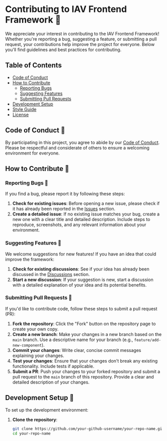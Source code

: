 # Contributing to IAV Frontend Framework :repeat:

We appreciate your interest in contributing to the IAV Frontend Framework! Whether you're reporting a bug, suggesting a feature, or submitting a pull request, your contributions help improve the project for everyone. Below you'll find guidelines and best practices for contributing.

## Table of Contents

- [Code of Conduct](#code-of-conduct)
- [How to Contribute](#how-to-contribute)
    - [Reporting Bugs](#reporting-bugs)
    - [Suggesting Features](#suggesting-features)
    - [Submitting Pull Requests](#submitting-pull-requests)
- [Development Setup](#development-setup)
- [Style Guide](#style-guide)
- [License](#license)

## Code of Conduct :repeat:

By participating in this project, you agree to abide by our [Code of Conduct](./CODE_OF_CONDUCT.md). Please be respectful and considerate of others to ensure a welcoming environment for everyone.

## How to Contribute :repeat:

### Reporting Bugs :repeat:

If you find a bug, please report it by following these steps:

1. **Check for existing issues**: Before opening a new issue, please check if it has already been reported in the [Issues](https://github.com/your-github-username/your-repo-name/issues) section.
2. **Create a detailed issue**: If no existing issue matches your bug, create a new one with a clear title and detailed description. Include steps to reproduce, screenshots, and any relevant information about your environment.

### Suggesting Features :repeat:

We welcome suggestions for new features! If you have an idea that could improve the framework:

1. **Check for existing discussions**: See if your idea has already been discussed in the [Discussions](https://github.com/your-github-username/your-repo-name/discussions) section.
2. **Start a new discussion**: If your suggestion is new, start a discussion with a detailed explanation of your idea and its potential benefits.

### Submitting Pull Requests :repeat:

If you'd like to contribute code, follow these steps to submit a pull request (PR):

1. **Fork the repository**: Click the "Fork" button on the repository page to create your own copy.
2. **Create a new branch**: Make your changes in a new branch based on the `main` branch. Use a descriptive name for your branch (e.g., `feature/add-new-component`).
3. **Commit your changes**: Write clear, concise commit messages explaining your changes.
4. **Test your changes**: Ensure that your changes don't break any existing functionality. Include tests if applicable.
5. **Submit a PR**: Push your changes to your forked repository and submit a pull request to the `main` branch of this repository. Provide a clear and detailed description of your changes.

## Development Setup :repeat:

To set up the development environment:

1. **Clone the repository**:
   ```bash
   git clone https://github.com/your-github-username/your-repo-name.git
   cd your-repo-name
